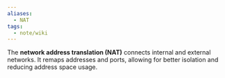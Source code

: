 ```yaml
---
aliases:
  - NAT
tags:
  - note/wiki
---
```


The **network address translation (NAT)** connects internal and external networks. It remaps addresses and ports, allowing for better isolation and reducing address space usage.